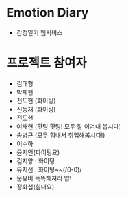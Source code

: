 # Emotion Diary

- 감정일기 웹서비스

# 프로젝트 참여자

- 김태형
- 박재현
- 전도현 (화이팅)
- 신동재 (화이팅)
- 전도현
- 여채현 (홧팅 홧팅! 모두 잘 이겨내 봅시다)
- 송병근 (모두 힘내서 취업해봅시다!)
- 이수하
- 윤지언(파이팅요)
- 김지양 : 화이팅
- 유지선 : 화이팅~~(/0-0)/
- 문유비 똑똑해져라 얍!
- 정화섭(힘내요)
